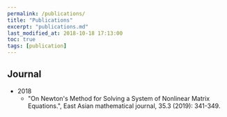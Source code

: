 ```yaml
---
permalink: /publications/
title: "Publications"
excerpt: "publications.md"
last_modified_at: 2018-10-18 17:13:00
toc: true
tags: [publication]
---
```


## Journal
- 2018
    - "On Newton's Method for Solving a System of Nonlinear Matrix Equations.", East Asian mathematical journal, 35.3 (2019): 341-349.